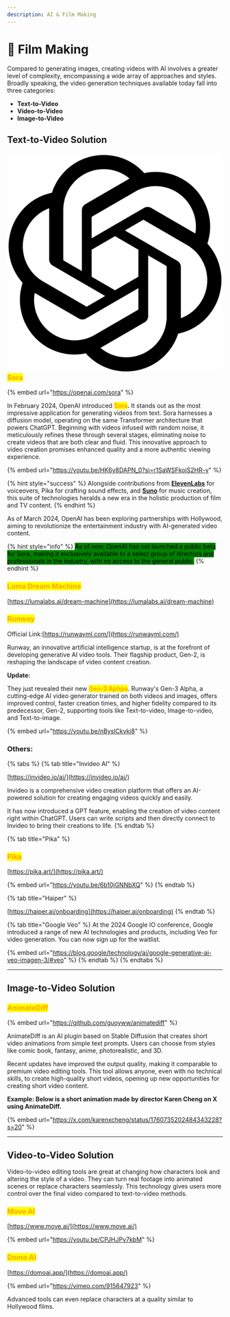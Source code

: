 ```yaml
---
description: AI & Film Making
---
```


# 🎥 Film Making

Compared to generating images, creating videos with AI involves a greater level of complexity, encompassing a wide array of approaches and styles. Broadly speaking, the video generation techniques available today fall into three categories:&#x20;

* **Text-to-Video**
* **Video-to-Video**
* **Image-to-Video**

## Text-to-Video Solution

### <img src="../../.gitbook/assets/openai-logomark.png" alt="" data-size="line"><mark style="color:orange;">Sora</mark>

{% embed url="https://openai.com/sora" %}

In February 2024, OpenAI introduced <mark style="color:orange;">**Sora**</mark>**.** It stands out as the most impressive application for generating videos from text. Sora harnesses a diffusion model, operating on the same Transformer architecture that powers ChatGPT. Beginning with videos infused with random noise, it meticulously refines these through several stages, eliminating noise to create videos that are both clear and fluid. This innovative approach to video creation promises enhanced quality and a more authentic viewing experience.&#x20;

{% embed url="https://youtu.be/HK6y8DAPN_0?si=r1SaWSFkoiS2HR-y" %}

{% hint style="success" %}
Alongside contributions from [**ElevenLabs**](../../sound-and-music/voice-generation-tools/#elevenlabs) for voiceovers, Pika for crafting sound effects, and [**Suno**](../../sound-and-music/music-generation/#suno) for music creation, this suite of technologies heralds a new era in the holistic production of film and TV content.&#x20;
{% endhint %}

As of March 2024, OpenAI has been exploring partnerships with Hollywood, aiming to revolutionize the entertainment industry with AI-generated video content.

{% hint style="info" %}
<mark style="background-color:green;">As of now, OpenAI has not launched a public beta for Sora, making it exclusively available to a select group of directors and professionals in the industry, with no access to the general public.</mark>
{% endhint %}



### <mark style="color:orange;">Luma Dream Machine</mark>

[https://lumalabs.ai/dream-machine](https://lumalabs.ai/dream-machine)



### <mark style="color:orange;">Runway</mark>

Official Link:[https://runwayml.com/](https://runwayml.com/)

Runway, an innovative artificial intelligence startup, is at the forefront of developing generative AI video tools. Their flagship product, Gen-2, is reshaping the landscape of video content creation.&#x20;

**Update:**&#x20;

They just revealed their new <mark style="color:orange;">**Gen-3 Aphpa**</mark>. Runway's Gen-3 Alpha, a cutting-edge AI video generator trained on both videos and images, offers improved control, faster creation times, and higher fidelity compared to its predecessor, Gen-2, supporting tools like Text-to-video, Image-to-video, and Text-to-image.

{% embed url="https://youtu.be/nByslCkykj8" %}

### Others:

{% tabs %}
{% tab title="Invideo AI" %}


[https://invideo.io/ai/](https://invideo.io/ai/)

Invideo is a comprehensive video creation platform that offers an AI-powered solution for creating engaging videos quickly and easily.&#x20;

It has now introduced a GPT feature, enabling the creation of video content right within ChatGPT. Users can write scripts and then directly connect to Invideo to bring their creations to life.
{% endtab %}

{% tab title="Pika" %}
### <mark style="color:orange;">Pika</mark>

[https://pika.art/](https://pika.art/)

{% embed url="https://youtu.be/6b10jGNNbXQ" %}
{% endtab %}

{% tab title="Haiper" %}


[https://haiper.ai/onboarding](https://haiper.ai/onboarding)
{% endtab %}

{% tab title="Google Veo" %}
At the 2024 Google IO conference, Google introduced a range of new AI technologies and products, including Veo for video generation. You can now sign up for the waitlist.

{% embed url="https://blog.google/technology/ai/google-generative-ai-veo-imagen-3/#veo" %}
{% endtab %}
{% endtabs %}



***

## Image-to-Video Solution

### <mark style="color:orange;">AnimateDiff</mark>

{% embed url="https://github.com/guoyww/animatediff" %}

AnimateDiff is an AI plugin based on Stable Diffusion that creates short video animations from simple text prompts. Users can choose from styles like comic book, fantasy, anime, photorealistic, and 3D.&#x20;

Recent updates have improved the output quality, making it comparable to premium video editing tools. This tool allows anyone, even with no technical skills, to create high-quality short videos, opening up new opportunities for creating short video content.

**Example: Below is a short animation made by director Karen Cheng on X using AnimateDiff.**

{% embed url="https://x.com/karenxcheng/status/1760735202484343228?s=20" %}

***

## Video-to-Video Solution

Video-to-video editing tools are great at changing how characters look and altering the style of a video. They can turn real footage into animated scenes or replace characters seamlessly. This technology gives users more control over the final video compared to text-to-video methods.&#x20;

### <mark style="color:orange;">Move AI</mark>

[https://www.move.ai/](https://www.move.ai/)

{% embed url="https://youtu.be/CPJHJPv7kbM" %}

### <mark style="color:orange;">Domo AI</mark>

[https://domoai.app/](https://domoai.app/)

{% embed url="https://vimeo.com/915647923" %}



Advanced tools can even replace characters at a quality similar to Hollywood films.


